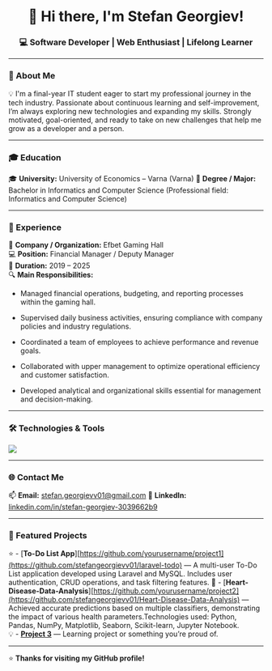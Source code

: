 <h1 align="center">👋 Hi there, I'm Stefan Georgiev!</h1>
<h3 align="center">💻 Software Developer | Web Enthusiast | Lifelong Learner</h3>

---

### 🚀 About Me
💡 I'm a final-year IT student eager to start my professional journey in the tech industry. Passionate about continuous learning and self-improvement, I’m always exploring new technologies and expanding my skills. Strongly motivated, goal-oriented, and ready to take on new challenges that help me grow as a developer and a person.

---

### 🎓 Education
🎓 **University:** University of Economics – Varna (Varna)
📘 **Degree / Major:** Bachelor in Informatics and Computer Science (Professional field: Informatics and Computer Science)  

---

### 💼 Experience
🏢 **Company / Organization:** Efbet Gaming Hall  
💻 **Position:** Financial Manager / Deputy Manager  
📆 **Duration:** 2019 – 2025  
🔍 **Main Responsibilities:**

- Managed financial operations, budgeting, and reporting processes within the gaming hall.

- Supervised daily business activities, ensuring compliance with company policies and industry regulations.

- Coordinated a team of employees to achieve performance and revenue goals.

- Collaborated with upper management to optimize operational efficiency and customer satisfaction.

- Developed analytical and organizational skills essential for management and decision-making.

---

### 🛠️ Technologies & Tools
<p align="left">
  <!-- Replace icons with the ones you use most -->
  <img src="https://skillicons.dev/icons?i=html,css,js,php,laravel,mysql,git,github,vscode,linux,python,react" />
</p>

---

### 🌐 Contact Me
📫 **Email:** stefan.georgievv01@gmail.com 
💼 **LinkedIn:** [linkedin.com/in/stefan-georgiev-3039662b9](linkedin.com/in/stefan-georgiev-3039662b9)   

---

### 📂 Featured Projects
⭐ - [**To-Do List App**][https://github.com/yourusername/project1](https://github.com/stefangeorgievv01/laravel-todo) — A multi-user To-Do List application developed using Laravel and MySQL. Includes user authentication, CRUD operations, and task filtering features. 
🚀 - [**Heart-Disease-Data-Analysis**][https://github.com/yourusername/project2](https://github.com/stefangeorgievv01/Heart-Disease-Data-Analysis) — Achieved accurate predictions based on multiple classifiers, demonstrating the impact of various health parameters.Technologies used: Python, Pandas, NumPy, Matplotlib, Seaborn, Scikit-learn, Jupyter Notebook.  
💡 - [**Project 3**](https://github.com/yourusername/project3) — Learning project or something you’re proud of.

---

⭐ **Thanks for visiting my GitHub profile!**  
